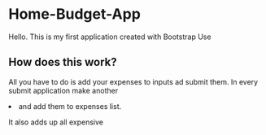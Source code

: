 # Home-Budget-App
Hello. This is my first application created with Bootstrap Use

## How does this work?
All you have to do is add your expenses to inputs ad submit them. In every submit application make another <li> and add them to expenses list.

It also adds up all expensive